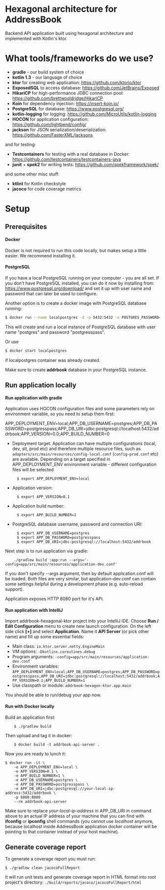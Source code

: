 # Hexagonal architecture for AddressBook

Backend API application built using hexagonal architecture and implemented with Kotlin's ktor.

# What tools/frameworks do we use?

- **gradle** - our build system of choice
- **kotlin 1.3** - our language of choice
- **ktor** for creating web application: https://github.com/ktorio/ktor
- **ExposedSQL** to access database: https://github.com/JetBrains/Exposed
- **HikariCP** for high-performance JDBC connection pool: https://github.com/brettwooldridge/HikariCP
- **Koin** for dependency injection: https://insert-koin.io/ 
- **PostgreSQL** for database: https://www.postgresql.org/
- **kotlin-logging** for logging: https://github.com/MicroUtils/kotlin-logging
- **HOCON** for application configuration: https://github.com/lightbend/config/
- **jackson** for JSON serialization/deserialization: https://github.com/FasterXML/jacksons

and for testing:
- **Testcontainers** for testing with a real database in Docker: https://github.com/testcontainers/testcontainers-java
- **junit** + **spek2** for writing tests: https://github.com/spekframework/spek/

and some other misc stuff:
- **ktlint** for Kotlin checkstyle
- **jacoco** for code coverage metrics

# Setup

## Prerequisites

#### Docker

Docker is not required to run this code locally, but makes setup a little easier. We recommend installing it.

#### PostgreSQL

If you have a local PostgreSQL running on your computer - you are all set.
If you don't have PostgreSQL installed, you can do it now by installing from:
https://www.postgresql.org/download/
and set it up with user name and password that can later be used to configure.

Another option is to create a docker image with PostgreSQL database running: 

```bash
$ docker run --name localpostgres -d -p 5432:5432 -e POSTGRES_PASSWORD=postgresspass postgres:alpine
```

This will create and run a local instance of PostgreSQL database with user name "postgres" and password "postgresspass".

Or use

```bash
$ docker start localpostgres
```

if localpostgres container was already created. 

Make sure to create **addrbook** database in your PostgreSQL instance.

## Run application locally

#### Run application with gradle

Application uses HOCON configuration files and some parameters rely on environment variable, so you need to setup them
first:

APP_DEPLOYMENT_ENV=local;APP_DB_USERNAME=postgres;APP_DB_PASSWORD=postgresspass;APP_DB_URI=jdbc:postgresql://localhost:5432/addrbook;APP_VERSION=0.0;APP_BUILD_NUMBER=0

- Deployment target. Application can have multiple configurations (local, dev, sit, prod etc) and therefore
multiple resource files, such as `adapters/src/main/resources/config-local.conf` (`config-prod.conf` etc) are available.
Depending on a target specified in APP_DEPLOYMENT_ENV environment variable - different configuration files
will be selected

        $ export APP_DEPLOYMENT_ENV=local

- Application version:

        $ export APP_VERSION=0.1

- Application build number:

        $ export APP_BUILD_NUMBER=1

- PostgreSQL database username, password and connection URI:

        $ export APP_DB_USERNAME=postgres
        $ export APP_DB_PASSWORD=postgresspass
        $ export APP_DB_URI=jdbc:postgresql://localhost:5432/addrbook
        
Next step is to run application via gradle:

        ./gradlew build :app:run --args='-config=app/src/main/resources/application-dev.conf'

If you don't specify --args argument, then by default application.conf will be loaded. Both files are very similar,
but application-dev.conf can contain some settings helpful during a development phase (e.g. auto-reload support).

Application exposes HTTP 8080 port for it's API.

#### Run application with IntelliJ

Import addrbook-hexagonal-ktor project into your IntelliJ IDE. Choose **Run / Edit Configuration** menu to create new
launch configuration. On the left side click **[+]** and select **Application**. Name it **API Server** (or pick other name)
and fill up some essential fields:

- Main class: `io.ktor.server.netty.EngineMain`
- VM options: `-Dkotlinx.coroutines.debug`
- Program arguments: `-config=app/src/main/resources/application-dev.conf`
- Environment variables: `APP_DEPLOYMENT_ENV=local;APP_DB_USERNAME=postgres;APP_DB_PASSWORD=postgresspass;APP_DB_URI=jdbc:postgresql://localhost:5432/addrbook;APP_VERSION=0.1;APP_BUILD_NUMBER=1`
- Use classpath or module: `addrbook-hexagon-ktor.app.main`

You should be able to run/debug your app now.

#### Run with Docker locally

Build an application first:

        $ ./gradlew build

Then upload and tag it in docker:

        $ docker build -t addrbook-api-server . 

Now you are ready to lunch it:
```
$ docker run -it \ 
    -e APP_DEPLOYMENT_ENV=local \
    -e APP_VERSION=0.1 \
    -e APP_BUILD_NUMBER=1 \
    -e APP_DB_USERNAME=postgres \
    -e APP_DB_PASSWORD=postgresspass \
    -e APP_DB_URI=jdbc:postgresql://your-local-ip-address:5432/addrbook \
    -p 8080:8080
    --rm addrbook-api-server
```

Make sure to replace *your-local-ip-address* in APP_DB_URI in command above to an actual IP address of your machine
that you can find with **ifconfig** or **ipconfig** shell commands (you cannot use *localhost* anymore, because localhost
inside AddressBook application docker container will be pointing to that container instead of your host machine).

## Generate coverage report

To generate a coverage report you must run:

    $ ./gradlew clean jacocoFullReport
    
It will run unit tests and generate coverage report in HTML format into root project's directory: `./build/reports/jacoco/jacocoFullReport/html`
